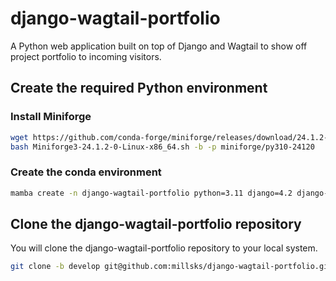 # django-wagtail-portfolio
A Python web application built on top of Django and Wagtail to show off project portfolio to incoming visitors.

## Create the required Python environment
### Install Miniforge
``` bash
wget https://github.com/conda-forge/miniforge/releases/download/24.1.2-0/Miniforge3-24.1.2-0-Linux-x86_64.sh
bash Miniforge3-24.1.2-0-Linux-x86_64.sh -b -p miniforge/py310-24120
```

### Create the conda environment
``` bash
mamba create -n django-wagtail-portfolio python=3.11 django=4.2 django-wagtail cruft
```

## Clone the django-wagtail-portfolio repository
You will clone the django-wagtail-portfolio repository to your local system.

``` bash
git clone -b develop git@github.com:millsks/django-wagtail-portfolio.git
```
